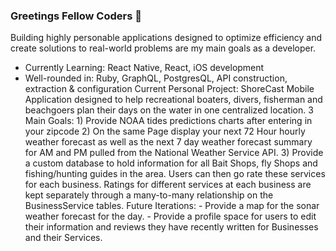 ### Greetings Fellow Coders 👋

Building highly personable applications designed to optimize efficiency and create solutions to real-world problems are my main goals as a developer.
[](Screen%20Shot%202021-06-21%20at%204.19.07%20PM.png)
- Currently Learning: React Native, React, iOS development
- Well-rounded in: Ruby, GraphQL, PostgresQL, API construction, extraction & configuration
Current Personal Project: ShoreCast
Mobile Application designed to help recreational boaters, divers, fisherman and beachgoers plan their days on the water in one centralized location.
3 Main Goals: 1) Provide NOAA tides predictions charts after entering in your zipcode
              2) On the same Page display your next 72 Hour hourly weather forecast as well as the next 7 day weather forecast summary for AM and PM pulled                  from the National Weather Service API.
              3) Provide a custom database to hold information for all Bait Shops, fly Shops and fishing/hunting guides in the area. Users can then go rate                  these services for each business. Ratings for different services at each business are kept separately through a many-to-many relationship                  on the BusinessService tables.
Future Iterations: 
        - Provide a map for the sonar weather forecast for the day.
        - Provide a profile space for users to edit their information and reviews they have recently written for Businesses and their Services.
           
                  


